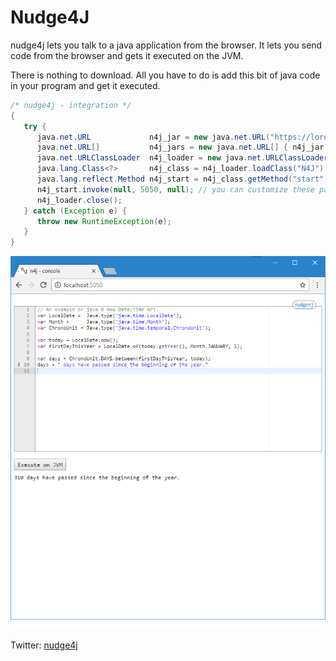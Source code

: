 Nudge4J
=======

nudge4j lets you talk to a java application from the browser.
It lets you send code from the browser and gets it executed on the JVM.

There is nothing to download.
All you have to do is add this bit of java code in your program and get it executed.

```java
/* nudge4j - integration */ 
{
   try {
      java.net.URL             n4j_jar = new java.net.URL("https://lorenzoongithub.github.io/nudge4j/dist/n4j.jar");
      java.net.URL[]           n4j_jars = new java.net.URL[] { n4j_jar };
      java.net.URLClassLoader  n4j_loader = new java.net.URLClassLoader(n4j_jars);
      java.lang.Class<?>       n4j_class = n4j_loader.loadClass("N4J");
      java.lang.reflect.Method n4j_start = n4j_class.getMethod("start", int.class, Object[].class);
      n4j_start.invoke(null, 5050, null); // you can customize these parameters: port and arguments.
      n4j_loader.close();
   } catch (Exception e) {
      throw new RuntimeException(e);
   }
}
```


![nudge4j's console](nudge4j.console.png "nudge4j's console ")










Twitter: <a href='https://twitter.com/nudge4jofficial'>nudge4j</a>
